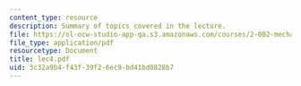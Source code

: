 ```yaml
---
content_type: resource
description: Summary of topics covered in the lecture.
file: https://ol-ocw-studio-app-qa.s3.amazonaws.com/courses/2-002-mechanics-and-materials-ii-spring-2004/3c32a9b4f43f39f26ec9bd41bd0828b7_lec4.pdf
file_type: application/pdf
resourcetype: Document
title: lec4.pdf
uid: 3c32a9b4-f43f-39f2-6ec9-bd41bd0828b7
---
```

